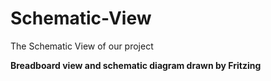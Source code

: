 # Schematic-View
The Schematic View of our project

**Breadboard view and schematic diagram drawn by Fritzing**
